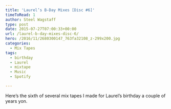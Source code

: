 ```yaml
---
title: 'Laurel’s B-Day Mixes [Disc #6]'
timeToRead: 1 
author: Steel Wagstaff
type: post
date: 2015-07-27T07:00:33+00:00
url: /laurel-b-day-mixes-disc-6/
hero: /2016/11/2680300147_763fa32108_z-299x200.jpg
categories:
  - Mix Tapes
tags:
  - birthday
  - Laurel
  - mixtape
  - Music
  - Spotify

---
```

Here&#8217;s the sixth of several mix tapes I made for Laurel&#8217;s birthday a couple of years yon.